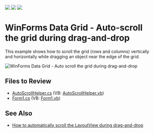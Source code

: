 <!-- default badges list -->
![](https://img.shields.io/endpoint?url=https://codecentral.devexpress.com/api/v1/VersionRange/128625669/13.1.4%2B)
[![](https://img.shields.io/badge/Open_in_DevExpress_Support_Center-FF7200?style=flat-square&logo=DevExpress&logoColor=white)](https://supportcenter.devexpress.com/ticket/details/E1475)
[![](https://img.shields.io/badge/📖_How_to_use_DevExpress_Examples-e9f6fc?style=flat-square)](https://docs.devexpress.com/GeneralInformation/403183)
<!-- default badges end -->

# WinForms Data Grid - Auto-scroll the grid during drag-and-drop

This example shows how to scroll the grid (rows and columns) vertically and horizontally while dragging an object near the edge of the grid.

![WinForms Data Grid - Auto scroll the grid during drag-and-drop](https://raw.githubusercontent.com/DevExpress-Examples/how-to-automatically-scroll-the-grid-during-drag-and-drop-e1475/13.1.4%2B/media/winforms-grid-auto-scroll-on-drag.gif)


## Files to Review

* [AutoScrollHelper.cs](./CS/AutoScrollTimer/AutoScrollHelper.cs) (VB: [AutoScrollHelper.vb](./VB/AutoScrollTimer/AutoScrollHelper.vb))
* [Form1.cs](./CS/AutoScrollTimer/Form1.cs) (VB: [Form1.vb](./VB/AutoScrollTimer/Form1.vb))


## See Also

* [How to automatically scroll the LayoutView during drag-and-drop](https://supportcenter.devexpress.com/ticket/details/e2414/how-to-automatically-scroll-the-layoutview-during-drag-and-drop)

